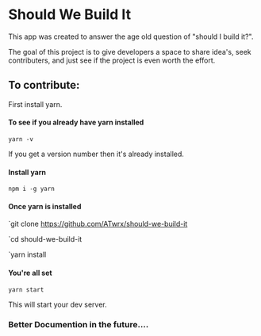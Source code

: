 Should We Build It 
==================

This app was created to answer the age old question of "should I build it?". 

The goal of this project is to give developers a space to share idea's, seek contributers, and just see if the project is even worth the effort. 


To contribute: 
---------------

First install yarn. 

#### To see if you already have yarn installed

`yarn -v`

If you get a version number then it's already installed.

#### Install yarn

`npm i -g yarn`

#### Once yarn is installed

`git clone https://github.com/ATwrx/should-we-build-it

`cd should-we-build-it

`yarn install 

#### You're all set

`yarn start` 

This will start your dev server. 


### Better Documention in the future.... 

